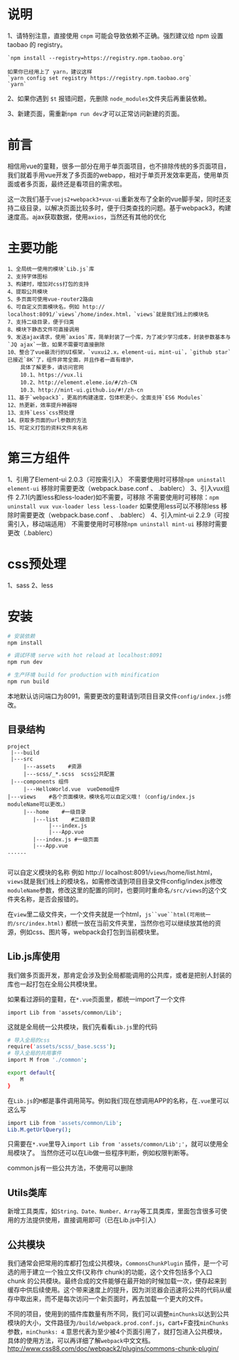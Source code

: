 # 说明

1、请特别注意，直接使用 `cnpm` 可能会导致依赖不正确。强烈建议给 npm 设置 taobao 的 registry。 

    `npm install --registry=https://registry.npm.taobao.org`

    如果你已经用上了 yarn，建议这样 
    `yarn config set registry https://registry.npm.taobao.org`
    `yarn`

2、如果你遇到 `$t` 报错问题，先删除 `node_modules`文件夹后再重装依赖。

3、新建页面，需重新`npm run dev`才可以正常访问新建的页面。

# 前言
相信用vue的童鞋，很多一部分在用于单页面项目，也不排除传统的多页面项目，我们就着手用vue开发了多页面的webapp，相对于单页开发效率更高，使用单页面或者多页面，最终还是看项目的需求啦。

这一次我们基于`vuejs2+webpack3+vux-ui`重新发布了全新的vue脚手架，同时还支持二级目录，以解决页面比较多时，便于归类查找的问题。基于webpack3，构建速度高。ajax获取数据，使用`axios`，当然还有其他的优化

# 主要功能
    1、全局统一使用的模块`Lib.js`库
    2、支持字体图标
    3、构建时，增加对css打包的支持
    4、提取公共模块
    5、多页面可使用vue-router2路由
    6、可自定义页面模块名，例如 http:// localhost:8091/`views`/home/index.html，`views`就是我们线上的模块名
    7、支持二级目录，便于归类
    8、模块下静态文件可直接调用
    9、发送ajax请求，使用`axios`库，简单封装了一个库，为了减少学习成本，封装参数基本与`JQ ajax`一致，如果不需要可直接删除
    10、整合了vue最流行的UI框架，`vuxui2.x，element-ui，mint-ui`，`github star` 已接近`8K`了，组件非常全面，并且作者一直有维护，
        具体了解更多，请访问官网 
        10.1、https://vux.li
        10.2、http://element.eleme.io/#/zh-CN
        10.3、http://mint-ui.github.io/#!/zh-cn
    11、基于`webpack3`，更高的构建速度，包体积更小，全面支持`ES6 Modules`
    12、热更新，效率提升神器呀
    13、支持`Less`css预处理
    14、获取多页面的url参数的方法
    15、可定义打包的资料文件夹名称


# 第三方组件

1、引用了Element-ui 2.0.3（可按需引入）
    不需要使用时可移除`npm uninstall element-ui`
    移除时需要更改（webpack.base.conf 、 .bablerc）
3、引入vux组件 2.7.1(内置less和less-loader)如不需要，可移除
     不需要使用时可移除：`npm uninstall vux vux-loader less less-loader`  如果使用less可以不移除less
     移除时需要更改（webpack.base.conf 、 .bablerc）
4、引入mint-ui 2.2.9（可按需引入，移动端适用）
    不需要使用时可移除`npm uninstall mint-ui`
    移除时需要更改（.bablerc）

# css预处理
1、sass
2、less

# 安装 
``` bash
# 安装依赖
npm install

# 调试环境 serve with hot reload at localhost:8091
npm run dev

# 生产环境 build for production with minification
npm run build

```
本地默认访问端口为8091，需要更改的童鞋请到项目目录文件`config/index.js`修改。


## 目录结构
``` 
project
 |---build
 |---src
     |---assets    #资源
     |---scss/_*.scss  scss公共配置	
 |---components 组件
     |---HelloWorld.vue  vueDemo组件
|---views    #各个页面模块，模块名可以自定义哦！（config/index.js   moduleName可以更改。）
     |---home    #一级目录
        |---list    #二级目录
             |---index.js
             |---App.vue
        |---index.js #一级页面
        |---App.vue		 
......


```
可以自定义模块的名称
例如 http:// localhost:8091/`views`/home/list.html，`views`就是我们线上的模块名，如需修改请到项目目录文件config/index.js修改`moduleName`参数，修改这里的配置的同时，也要同时重命名`/src/views`的这个文件夹名称，是否会报错的。

在`view`里二级文件夹，一个文件夹就是一个html，`js``vue``html(可用统一的/src/index.html)` 都统一放在当前文件夹里，当然你也可以继续放其他的资源，例如css、图片等，webpack会打包到当前模块里。


## Lib.js库使用

我们做多页面开发，那肯定会涉及到全局都能调用的公共库，或者是把别人封装的库也一起打包在全局公共模块里。

如果看过源码的童鞋，在`*.vue`页面里，都统一import了一个文件

```
import Lib from 'assets/common/Lib';
```
这就是全局统一公共模块，我们先看看`Lib.js`里的代码

``` bash
# 导入全局的css
require('assets/scss/_base.scss');
# 导入全局的共用事件
import M from './common';

export default{
	M
}

```
在`Lib.js`的`M`都是事件调用简写。例如我们现在想调用APP的名称，在`.vue`里可以这么写

``` bash
import Lib from 'assets/common/Lib';
Lib.M.getUrlQuery();  
```
只需要在`*.vue`里导入`import Lib from 'assets/common/Lib';'`，就可以使用全局模块了。
当然你还可以在Lib做一些程序判断，例如权限判断等。

common.js有一些公共方法，不使用可以删除

## Utils类库
新增工具类库，如`String、Date、Number、Array`等工具类库，里面包含很多可使用的方法提供使用，直接调用即可（已在Lib.js中引入）

## 公共模块
我们通常会把常用的库都打包成公共模块，`CommonsChunkPlugin` 插件，是一个可选的用于建立一个独立文件(又称作 chunk)的功能，这个文件包括多个入口 chunk 的公共模块。最终合成的文件能够在最开始的时候加载一次，便存起来到缓存中供后续使用。这个带来速度上的提升，因为浏览器会迅速将公共的代码从缓存中取出来，而不是每次访问一个新页面时，再去加载一个更大的文件。

不同的项目，使用到的插件库数量有所不同，我们可以调整`minChunks`以达到公共模块的大小，文件路径为`/build/webpack.prod.conf.js`，cart+F查找`minChunks`参数，`minChunks: 4` 意思代表为至少被4个页面引用了，就打包进入公共模块，具体的使用方法，可以再详细了解`webpack`中文文档。http://www.css88.com/doc/webpack2/plugins/commons-chunk-plugin/
